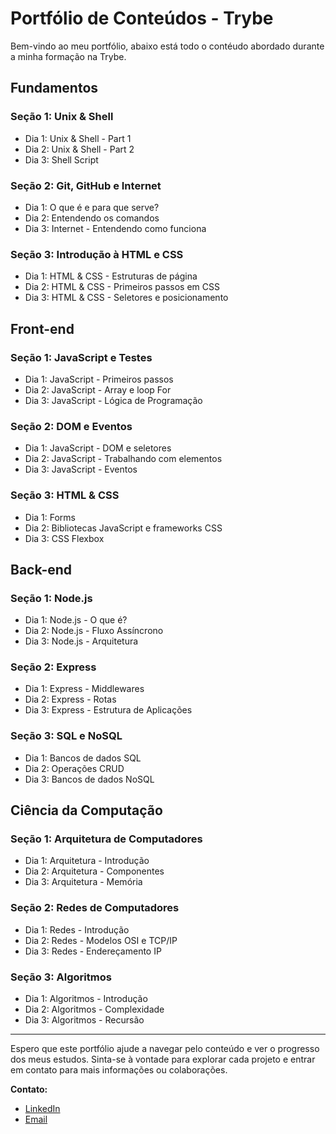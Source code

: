 # Portfólio de Conteúdos - Trybe

Bem-vindo ao meu portfólio, abaixo está todo o contéudo abordado durante a minha formação na Trybe.

## Fundamentos
### Seção 1: Unix & Shell
   - Dia 1: Unix & Shell - Part 1
   - Dia 2: Unix & Shell - Part 2
   - Dia 3: Shell Script

### Seção 2: Git, GitHub e Internet
   - Dia 1: O que é e para que serve?
   - Dia 2: Entendendo os comandos
   - Dia 3: Internet - Entendendo como funciona

### Seção 3: Introdução à HTML e CSS
   - Dia 1: HTML & CSS - Estruturas de página
   - Dia 2: HTML & CSS - Primeiros passos em CSS
   - Dia 3: HTML & CSS - Seletores e posicionamento

## Front-end
### Seção 1: JavaScript e Testes
   - Dia 1: JavaScript - Primeiros passos
   - Dia 2: JavaScript - Array e loop For
   - Dia 3: JavaScript - Lógica de Programação

### Seção 2: DOM e Eventos
   - Dia 1: JavaScript - DOM e seletores
   - Dia 2: JavaScript - Trabalhando com elementos
   - Dia 3: JavaScript - Eventos

### Seção 3: HTML & CSS
   - Dia 1: Forms
   - Dia 2: Bibliotecas JavaScript e frameworks CSS
   - Dia 3: CSS Flexbox

## Back-end
### Seção 1: Node.js
   - Dia 1: Node.js - O que é?
   - Dia 2: Node.js - Fluxo Assíncrono
   - Dia 3: Node.js - Arquitetura

### Seção 2: Express
   - Dia 1: Express - Middlewares
   - Dia 2: Express - Rotas
   - Dia 3: Express - Estrutura de Aplicações

### Seção 3: SQL e NoSQL
   - Dia 1: Bancos de dados SQL
   - Dia 2: Operações CRUD
   - Dia 3: Bancos de dados NoSQL

## Ciência da Computação
### Seção 1: Arquitetura de Computadores
   - Dia 1: Arquitetura - Introdução
   - Dia 2: Arquitetura - Componentes
   - Dia 3: Arquitetura - Memória

### Seção 2: Redes de Computadores
   - Dia 1: Redes - Introdução
   - Dia 2: Redes - Modelos OSI e TCP/IP
   - Dia 3: Redes - Endereçamento IP

### Seção 3: Algoritmos
   - Dia 1: Algoritmos - Introdução
   - Dia 2: Algoritmos - Complexidade
   - Dia 3: Algoritmos - Recursão

---

Espero que este portfólio ajude a navegar pelo conteúdo e ver o progresso dos meus estudos. Sinta-se à vontade para explorar cada projeto e entrar em contato para mais informações ou colaborações.

**Contato:**
- [LinkedIn](https://www.linkedin.com/in/seu-perfil-linkedin)
- [Email](mailto:seu-email@gmail.com)
